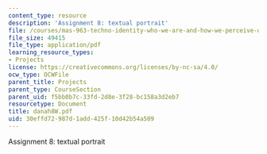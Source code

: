 ```yaml
---
content_type: resource
description: 'Assignment 8: textual portrait'
file: /courses/mas-963-techno-identity-who-we-are-and-how-we-perceive-ourselves-and-others-spring-2002/30effd72987d1add425f10d42b54a509_danah8W.pdf
file_size: 49415
file_type: application/pdf
learning_resource_types:
- Projects
license: https://creativecommons.org/licenses/by-nc-sa/4.0/
ocw_type: OCWFile
parent_title: Projects
parent_type: CourseSection
parent_uid: f5bb0b7c-33fd-2d8e-3f28-bc158a3d2eb7
resourcetype: Document
title: danah8W.pdf
uid: 30effd72-987d-1add-425f-10d42b54a509
---
```

Assignment 8: textual portrait